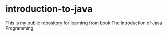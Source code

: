 # introduction-to-java
This is my public repository for learning from book The Introduction of Java Programming
